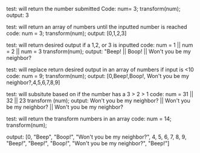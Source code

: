 test: will return the number submitted
Code: num= 3;
      transform(num);
output: 3

test: will return an array of numbers until the inputted number is reached
code: num = 3;
      transform(num);
output: [0,1,2,3]

test: will return desired output if a 1,2, or 3 is inputted
code: num = 1 || num = 2 || num = 3
      transform(num);
output: "Beep! || Boop! || Won't you be my neighbor?

test: will replace return desired output in an array of numbers if input is <10
code: num = 9;
      transform(num);
output: [0,Beep!,Boop!, Won't you be my neighbor?,4,5,6,7,8,9]

test: will subsitute based on if the number has a 3 > 2 > 1 
code: num = 31 || 32 || 23
      transform (num);
output: Won't you be my neighbor? || Won't you be my neighbor? || Won't you be my neighbor?

test: will return the transform numbers in an array 
code: num = 14;
      transform(num);

output: [0, "Beep", "Boop!", "Won't you be my neighbor?", 4, 5, 6, 7, 8, 9, "Beep!", "Beep!", "Boop!", "Won't you be my neighbor?", "Beep!"]